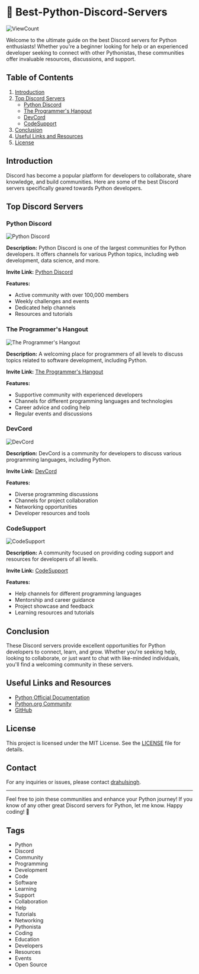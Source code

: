 # 🚀 Best-Python-Discord-Servers

![ViewCount](https://views.whatilearened.today/views/github/drahulsingh/Best-Python-Discord-Servers.svg)

Welcome to the ultimate guide on the best Discord servers for Python enthusiasts! Whether you're a beginner looking for help or an experienced developer seeking to connect with other Pythonistas, these communities offer invaluable resources, discussions, and support.

## Table of Contents

1. [Introduction](#introduction)
2. [Top Discord Servers](#top-discord-servers)
    - [Python Discord](#python-discord)
    - [The Programmer's Hangout](#the-programmers-hangout)
    - [DevCord](#devcord)
    - [CodeSupport](#codesupport)
3. [Conclusion](#conclusion)
4. [Useful Links and Resources](#useful-links-and-resources)
5. [License](#license)

## Introduction

Discord has become a popular platform for developers to collaborate, share knowledge, and build communities. Here are some of the best Discord servers specifically geared towards Python developers.

## Top Discord Servers

### Python Discord

![Python Discord](https://avatars.githubusercontent.com/u/36101493?s=200&v=4)

**Description:** Python Discord is one of the largest communities for Python developers. It offers channels for various Python topics, including web development, data science, and more.

**Invite Link:** [Python Discord](https://discord.gg/python)

**Features:**
- Active community with over 100,000 members
- Weekly challenges and events
- Dedicated help channels
- Resources and tutorials

### The Programmer's Hangout

![The Programmer's Hangout](https://avatars.githubusercontent.com/u/45722368?s=200&v=4)

**Description:** A welcoming place for programmers of all levels to discuss topics related to software development, including Python.

**Invite Link:** [The Programmer's Hangout](https://discord.gg/programming)

**Features:**
- Supportive community with experienced developers
- Channels for different programming languages and technologies
- Career advice and coding help
- Regular events and discussions

### DevCord

![DevCord](https://avatars.githubusercontent.com/u/22057549?s=200&v=4)

**Description:** DevCord is a community for developers to discuss various programming languages, including Python.

**Invite Link:** [DevCord](https://discord.gg/devcord)

**Features:**
- Diverse programming discussions
- Channels for project collaboration
- Networking opportunities
- Developer resources and tools

### CodeSupport

![CodeSupport](https://avatars.githubusercontent.com/u/30590292?s=200&v=4)

**Description:** A community focused on providing coding support and resources for developers of all levels.

**Invite Link:** [CodeSupport](https://codesupport.dev/discord)

**Features:**
- Help channels for different programming languages
- Mentorship and career guidance
- Project showcase and feedback
- Learning resources and tutorials

## Conclusion

These Discord servers provide excellent opportunities for Python developers to connect, learn, and grow. Whether you're seeking help, looking to collaborate, or just want to chat with like-minded individuals, you'll find a welcoming community in these servers.

## Useful Links and Resources

- [Python Official Documentation](https://docs.python.org/3/)
- [Python.org Community](https://www.python.org/community/)
- [GitHub](https://github.com/)

## License

This project is licensed under the MIT License. See the [LICENSE](LICENSE) file for details.

## Contact

For any inquiries or issues, please contact [drahulsingh](https://github.com/drahulsingh).

---

Feel free to join these communities and enhance your Python journey! If you know of any other great Discord servers for Python, let me know. Happy coding! 🎉

## Tags

- Python
- Discord
- Community
- Programming
- Development
- Code
- Software
- Learning
- Support
- Collaboration
- Help
- Tutorials
- Networking
- Pythonista
- Coding
- Education
- Developers
- Resources
- Events
- Open Source

